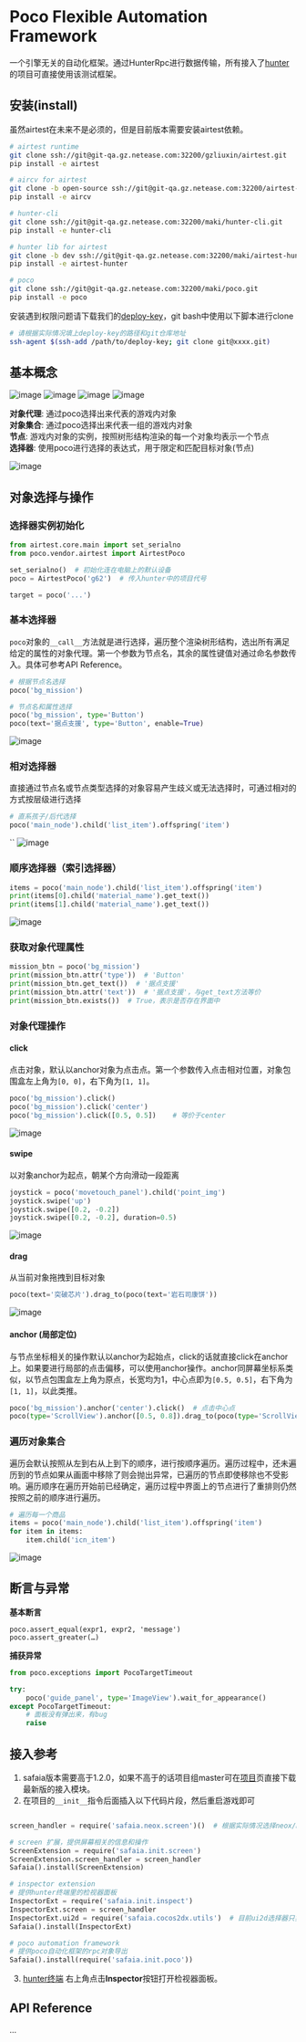 # Poco Flexible Automation Framework

一个引擎无关的自动化框架。通过HunterRpc进行数据传输，所有接入了[hunter](http://hunter.nie.netease.com)的项目可直接使用该测试框架。

## 安装(install)

虽然airtest在未来不是必须的，但是目前版本需要安装airtest依赖。


```sh
# airtest runtime
git clone ssh://git@git-qa.gz.netease.com:32200/gzliuxin/airtest.git
pip install -e airtest

# aircv for airtest
git clone -b open-source ssh://git@git-qa.gz.netease.com:32200/airtest-projects/aircv.git
pip install -e aircv

# hunter-cli
git clone ssh://git@git-qa.gz.netease.com:32200/maki/hunter-cli.git
pip install -e hunter-cli

# hunter lib for airtest
git clone -b dev ssh://git@git-qa.gz.netease.com:32200/maki/airtest-hunter.git
pip install -e airtest-hunter

# poco
git clone ssh://git@git-qa.gz.netease.com:32200/maki/poco.git
pip install -e poco
```

安装遇到权限问题请下载我们的[deploy-key](http://init.nie.netease.com/downloads/deploy/deploy-key)，git bash中使用以下脚本进行clone

```sh
# 请根据实际情况填上deploy-key的路径和git仓库地址
ssh-agent $(ssh-add /path/to/deploy-key; git clone git@xxxx.git)
```

## 基本概念

![image](http://init.nie.netease.com/images/hunter/inspector/hunter-inspector.png)
![image](http://init.nie.netease.com/images/hunter/inspector/hunter-inspector-text-attribute.png)
![image](http://init.nie.netease.com/images/hunter/inspector/hunter-inspector-hierarchy-search.png)
![image](http://init.nie.netease.com/images/hunter/inspector/hunter-inspector-hierarchy-relations.png)

**对象代理**: 通过poco选择出来代表的游戏内对象  
**对象集合**: 通过poco选择出来代表一组的游戏内对象  
**节点**: 游戏内对象的实例，按照树形结构渲染的每一个对象均表示一个节点  
**选择器**: 使用poco进行选择的表达式，用于限定和匹配目标对象(节点)  


![image](http://init.nie.netease.com/images/hunter/inspector/hunter-poco-coordinate-system.png)

## 对象选择与操作

### 选择器实例初始化

```python
from airtest.core.main import set_serialno
from poco.vendor.airtest import AirtestPoco

set_serialno()  # 初始化连在电脑上的默认设备
poco = AirtestPoco('g62')  # 传入hunter中的项目代号

target = poco('...')
```

### 基本选择器

`poco`对象的`__call__`方法就是进行选择，遍历整个渲染树形结构，选出所有满足给定的属性的对象代理。第一个参数为节点名，其余的属性键值对通过命名参数传入。具体可参考API Reference。

```python
# 根据节点名选择
poco('bg_mission')

# 节点名和属性选择
poco('bg_mission', type='Button')
poco(text='据点支援', type='Button', enable=True)
```

![image](http://init.nie.netease.com/images/hunter/inspector/hunter-poco-select-simple.png)


### 相对选择器

直接通过节点名或节点类型选择的对象容易产生歧义或无法选择时，可通过相对的方式按层级进行选择

```python
# 直系孩子/后代选择
poco('main_node').child('list_item').offspring('item')
```
``
![image](http://init.nie.netease.com/images/hunter/inspector/hunter-poco-select-relative.png)

### 顺序选择器（索引选择器）

```python
items = poco('main_node').child('list_item').offspring('item')
print(items[0].child('material_name').get_text())
print(items[1].child('material_name').get_text())
```

![image](http://init.nie.netease.com/images/hunter/inspector/hunter-poco-select-sequence.png)

### 获取对象代理属性

```python
mission_btn = poco('bg_mission')
print(mission_btn.attr('type'))  # 'Button'
print(mission_btn.get_text())  # '据点支援'
print(mission_btn.attr('text'))  # '据点支援'，与get_text方法等价
print(mission_btn.exists())  # True，表示是否存在界面中
```

### 对象代理操作

#### click

点击对象，默认以anchor对象为点击点。第一个参数传入点击相对位置，对象包围盒左上角为`[0, 0]`，右下角为`[1, 1]`。

```python
poco('bg_mission').click()
poco('bg_mission').click('center')
poco('bg_mission').click([0.5, 0.5])    # 等价于center
```

![image](http://init.nie.netease.com/images/hunter/inspector/hunter-poco-click.png)

#### swipe

以对象anchor为起点，朝某个方向滑动一段距离

```python
joystick = poco('movetouch_panel').child('point_img')
joystick.swipe('up')
joystick.swipe([0.2, -0.2])
joystick.swipe([0.2, -0.2], duration=0.5)
```

![image](http://init.nie.netease.com/images/hunter/inspector/hunter-poco-swipe.png)

#### drag
 
从当前对象拖拽到目标对象

```python
poco(text='突破芯片').drag_to(poco(text='岩石司康饼'))
```

![image](http://init.nie.netease.com/images/hunter/inspector/hunter-poco-drag.png)

#### anchor (局部定位)

与节点坐标相关的操作默认以anchor为起始点，click的话就直接click在anchor上。如果要进行局部的点击偏移，可以使用anchor操作。anchor同屏幕坐标系类似，以节点包围盒左上角为原点，长宽均为1，中心点即为`[0.5, 0.5]`，右下角为`[1, 1]`，以此类推。

```python
poco('bg_mission').anchor('center').click()  # 点击中心点
poco(type='ScrollView').anchor([0.5, 0.8]).drag_to(poco(type='ScrollView').anchor([0.5, 0.2]))  # ScrollView卷动翻页
```

### 遍历对象集合

遍历会默认按照从左到右从上到下的顺序，进行按顺序遍历。遍历过程中，还未遍历到的节点如果从画面中移除了则会抛出异常，已遍历的节点即使移除也不受影响。遍历顺序在遍历开始前已经确定，遍历过程中界面上的节点进行了重排则仍然按照之前的顺序进行遍历。

```python
# 遍历每一个商品
items = poco('main_node').child('list_item').offspring('item')
for item in items:
    item.child('icn_item')
```

![image](http://init.nie.netease.com/images/hunter/inspector/hunter-poco-iteration.png)

## 断言与异常

**基本断言**

```
poco.assert_equal(expr1, expr2, 'message')
poco.assert_greater(…)
```

**捕获异常**

```python
from poco.exceptions import PocoTargetTimeout

try:
    poco('guide_panel', type='ImageView').wait_for_appearance()
except PocoTargetTimeout:
    # 面板没有弹出来，有bug
    raise
```

## 接入参考

1. safaia版本需要高于1.2.0，如果不高于的话项目组master可在[项目](http://hunter.nie.netease.com/mywork/project#/)页直接下载最新版的接入模块。
1. 在项目的`__init__`指令后面插入以下代码片段，然后重启游戏即可

```python

screen_handler = require('safaia.neox.screen')()  # 根据实际情况选择neox/messiah

# screen 扩展，提供屏幕相关的信息和操作
ScreenExtension = require('safaia.init.screen')
ScreenExtension.screen_handler = screen_handler
Safaia().install(ScreenExtension)

# inspector extension
# 提供hunter终端里的检视器面板
InspectorExt = require('safaia.init.inspect')
InspectorExt.screen = screen_handler
InspectorExt.ui2d = require('safaia.cocos2dx.utils')  # 目前ui2d选择器只实现了cocosui，其他的ui框架可另外单独实现
Safaia().install(InspectorExt)

# poco automation framework
# 提供poco自动化框架的rpc对象导出
Safaia().install(require('safaia.init.poco'))
```

3. [hunter终端](http://hunter.nie.netease.com) 右上角点击**Inspector**按钮打开检视器面板。


## API Reference

...
